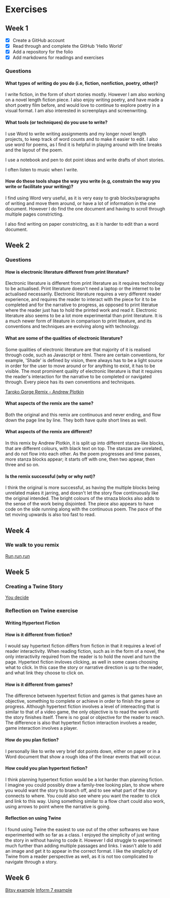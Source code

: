 # Exercises

## Week 1

- [x] Create a GitHub account
- [x] Read through and complete the GitHub 'Hello World' 
- [x] Add a repository for the folio
- [x] Add markdowns for readings and exercises

### Questions

#### What types of writing do you do (i.e, fiction, nonfiction, poetry, other)? 

I write fiction, in the form of short stories mostly. However I am also working on a novel length fiction piece. I also enjoy writing poetry, and have made a short poetry film before, and would love to continue to explore poetry in a visual format. I am also interested in screenplays and screenwriting. 


#### What tools (or techniques) do you use to write?

I use Word to write writing assignments and my longer novel length projects, to keep track of word counts and to make it easier to edit. I also use word for poems, as I find it is helpful in playing around with line breaks and the layout of the poem. 

I use a notebook and pen to dot point ideas and write drafts of short stories. 

I often listen to music when I write. 


#### How do these tools shape the way you write (e.g, constrain the way you write or facilitate your writing)? 

I find using Word very useful, as it is very easy to grab blocks/paragraphs of writing and move them around, or have a lot of information in the one document. However I do find the one document and having to scroll through multiple pages constricting. 

I also find writing on paper constricitng, as it is harder to edit than a word document.





## Week 2

### Questions

#### How is electronic literature different from print literature? 

Electronic literature is different from print literature as it requires technology to be actualised. Print literature doesn't need a laptop or the internet to be actualised necessarily. Electronic literature requires a very different reader experience, and requires the reader to interact with the piece for it to be completed and for the narrative to progress, as opposed to print literatue where the reader just has to hold the printed work and read it. Electronic literature also seems to be a lot more experimental than print literature. It is a much newer form of liteature in comparison to print liteature, and its conventions and techniques are evolving along with technology.  

#### What are some of the qualities of electronic literature? 

Some qualities of electronic literature are that majority of it is realised through code, such as Javascript or html. There are certain conventions, for example, 'Shade' is defined by vision, there always has to be a light source in order for the user to move around or for anything to exist, it has to be visible. The most prominent quality of electronic literature is that it requires the reader's interaction for the narrative to be completed or navigated through. 
Every piece has its own conventions and techniques.  


[Taroko Gorge Remix - Andrew Plotkin](https://nickm.com/taroko_gorge/argot_ogre_ok/)
#### What aspects of the remix are the same?

Both the original and this remix are continuous and never ending, and flow down the page line by line. They both have quite short lines as well.

#### What aspects of the remix are different? 

In this remix by Andrew Plotkin, it is split up into different stanza-like blocks, that are different colours, with black text on top. The stanzas are unrelated, and do not flow into each other. As the poem progresses and time passes, more stanza blocks appear; it starts off with one, then two appear, then three and so on. 

#### Is the remix successful (why or why not)? 

I think the original is more successful, as having the multiple blocks being unrelated makes it jarring, and doesn't let the story flow continuously like the original intended. The bright colours of the stnaza blocks also adds to the sense of the work being disjointed. The piece also appears to have code on the side running along with the continuous poem. The pace of the tet moving upwards is also too fast to read. 


## Week 4

### We walk to you remix 

[Run,run,run](https://fir-ripe-gatsby.glitch.me)


## Week 5

### Creating a Twine Story

[You decide](https://melodic-cocada-d55fcc.netlify.app/)

### Reflection on Twine exercise

#### Writing Hypertext Fiction

#### How is it different from fiction?

I would say hypertext fiction differs from fiction in that it requires a level of reader interactivity. When reading fiction, such as in the form of a novel, the only interactivity required from the reader is to hold the novel and turn the page. Hypertext fiction invloves clicking, as well in some cases choosing what to click. In this case the story or narrative direction is up to the reader, and what link they choose to click on.

#### How is it different from games?

The difference between hypertext fiction and games is that games have an objective, something to complete or achieve in order to finish the game or progress. Although hypertext fiction involves a level of intereacting that is similar to that of a video game, the only objective is to read the work until the story finishes itself. There is no goal or objective for the reader to reach. The difference is also that hypertext fiction interaction involves a reader, game interaction involves a player.

#### How do you plan fiction?

I personally like to write very brief dot points down, either on paper or in a Word document that show a rough idea of the linear events that will occur. 

#### How could you plan hypertext fiction?

I think planning hypertext fiction would be a lot harder than planning fiction. I imagine you could possibly draw a family-tree looking plan, to show where you would want the story to branch off, and to see what part of the story connects to where. You could also see where you want the reader to click and link to this way. Using something similar to a flow chart could also work, using arrows to point where the narrative is going. 

#### Reflection on using Twine
I found using Twine the easiest to use out of the other softwares we have experimented with so far as a class. I enjoyed the simplicity of just writing the story in without having to code it. However I did struggle to experiment much further than adding multiple passages and links. I wasn't able to add an image and get it to appear in the correct format. I like the simplicity of Twine from a reader perspective as well, as it is not too complicated to navigate through a story. 


## Week 6

[Bitsy example](https://magnificent-seahorse-b91b88.netlify.app/) 
[Inform 7 example](https://stellar-croissant-f2e28b.netlify.app/index.html)
